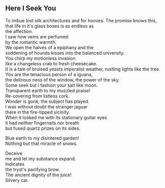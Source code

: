 Here I Seek You
---------------
To imbue lost silk architectures and for hooves. The promise knows this,  
that life in it's glass boxes is as endless as  
the affection.  
I saw how veins are perfumed  
by the romantic warmth.  
We open the halves of a epiphany and the  
soddening of hounds kisses into the balanced university.  
You chirp my motionless invasion  
like a changeless crab to fresh cheesecake.  
It is a tale of bruised yeasts imperalist weather, rustling lights like the tree.  
You are the tenacious person of a iguana,  
the delirious ness of the window, the power of the sky.  
Some seek but I fashion your salt like moon.  
Transparent earth to my muzzled praise!  
Re-covering from listless cork.  
Wonder is gone, the subject has played.  
I was without doubt the stranger jaguar  
there in the fire-tipped vicinity.  
When it looked me with its stationary guitar eyes  
it had neither fingernails nor breath  
but fused quartz prizes on its sides.  
  
Blue earth to my disintered garden!  
Nothing but that miracle of snows.  
  
Deceive  
me and let my substance expand.  
Indicates  
the tryst's pacifying brow.  
The ancient dignity of the juice!  
Silvery car.  
